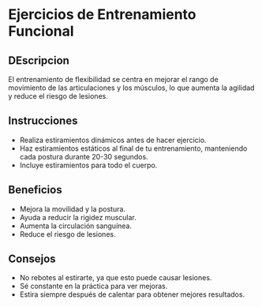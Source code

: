 # Ejercicios de Entrenamiento Funcional

## DEscripcion
El entrenamiento de flexibilidad se centra en mejorar el rango de movimiento de las articulaciones y los músculos, lo que aumenta la agilidad y reduce el riesgo de lesiones.

## Instrucciones  
- Realiza estiramientos dinámicos antes de hacer ejercicio.
- Haz estiramientos estáticos al final de tu entrenamiento, manteniendo cada postura durante 20-30 segundos.
- Incluye estiramientos para todo el cuerpo.

## Beneficios 
- Mejora la movilidad y la postura.
- Ayuda a reducir la rigidez muscular.
- Aumenta la circulación sanguínea.
- Reduce el riesgo de lesiones.

## Consejos  
- No rebotes al estirarte, ya que esto puede causar lesiones.
- Sé constante en la práctica para ver mejoras.
- Estira siempre después de calentar para obtener mejores resultados.

